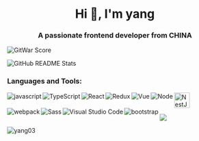 <h1 align="center">Hi 👋, I'm yang</h1>
<h3 align="center">A passionate frontend developer from CHINA</h3>




<!--
**Yang03/Yang03** is a ✨ _special_ ✨ repository because its `README.md` (this file) appears on your GitHub profile.

Here are some ideas to get you started:

- 🔭 I’m currently working on ...
- 🌱 I’m currently learning ...
- 👯 I’m looking to collaborate on ...
- 🤔 I’m looking for help with ...
- 💬 Ask me about ...
- 📫 How to reach me: ...
- 😄 Pronouns: ...
- ⚡ Fun fact: ...
-->

![GitWar Score](https://gitwar.herokuapp.com/badge?username=Yang03&style=for-the-badge)

![GitHub README Stats](https://github-readme-stats.vercel.app/api?username=Yang03&show_icons=true&hide_title=true&count_private=true&theme=radical)


### Languages and Tools:
<p>
   <img align="left" alt="javascript" src="https://img.icons8.com/color/36/javascript--v1.png" />
   <img align="left" alt="TypeScript" src="https://img.icons8.com/color/36/typescript.png" />
   <img align="left" alt="React" src="https://img.icons8.com/plasticine/36/000000/react.png"/>
   <img align="left" alt="Redux" src="https://img.icons8.com/color/36/000000/redux.png"/>
   <img align="left" alt="Vue" src="https://img.icons8.com/color/36/000000/vue-js.png"/>
   <img align="left" alt="Node" src="https://img.icons8.com/color/36/nodejs.png"/>
   <img alt="NestJs" src="https://d33wubrfki0l68.cloudfront.net/e937e774cbbe23635999615ad5d7732decad182a/26072/logo-small.ede75a6b.svg" width="36px" />
   <img align="left" alt="webpack" src="https://img.icons8.com/dusk/36/000000/webpack.png"/>
   <img align="left" alt="Sass" src="https://img.icons8.com/color/36/000000/sass.png"/>
   <img align="left" alt="Visual Studio Code" src="https://img.icons8.com/fluent/36/000000/visual-studio-code-2019.png"/>
   <img align="left" alt="bootstrap" src="https://img.icons8.com/color/36/000000/bootstrap.png"/>
 
</p>



![](https://visitor-badge.glitch.me/badge?page_id=yang03&style=flat-square&color=0088cc)
<p align="left"> <img src="https://komarev.com/ghpvc/?username=yang03&label=Profile%20views&color=0e75b6&style=flat" alt="yang03" /> </p>
